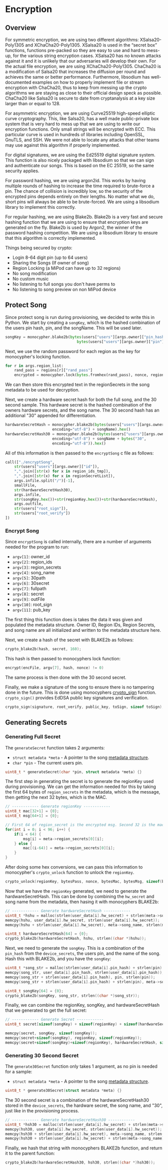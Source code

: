# Encryption

## Overview

For symmetric encryption, we are using two different algorithms: XSalsa20-Poly1305 and XChaCha20-Poly1305. XSalsa20 is used in the “secret box” functions, functions pre-packed so they are easy to use and hard to mess-up, for the various string encryption cases. XSalsa20 has no known attacks against it and it is unlikely that our adversaries will develop their own. For the actual file encryption, we are using XChaCha20-Poly1305. ChaCha20 is a modification of Salsa20 that increases the diffusion per round and achieves the same or better performance. Furthermore, libsodium has well-documented examples on how to properly implement file or stream encryption with ChaCha20, thus to keep from messing up the crypto algorithms we are staying as close to their official design speck as possible. ChaCha20 like Salsa20 is secure to date from cryptanalysis at a key size larger than or equal to 128.

For asymmetric encryption, we are using Curve25519 high-speed elliptic curve cryptography. This, like Salsa20, has a well made public-private box system that is very hard to mess up that we are using to write our encryption functions. Only small strings will be encrypted with ECC. This particular curve is used in hundreds of libraries including OpenSSL, GnuTLS, and SSH. We were not able to locate any attacks that other teams may use against this algorithm if properly implemented.

For digital signatures, we are using the Ed25519 digital signature system. This function is also nicely packaged with libsodium so that we can sign and authenticate our songs. This is based on the EC 25519, so the same security applies.

For password hashing, we are using argon2id. This works by having multiple rounds of hashing to increase the time required to brute-force a pin. The chance of collision is incredibly low, so the security of the encrypted pins depends entirely on their lengths. No matter what we do, short pins will always be able to be brute-forced. We are using a libsodium library to implement this correctly.

For regular hashing, we are using Blake2b. Blake2b is a very fast and secure hashing function that we are using to ensure that encryption keys are generated on the fly. Blake2b is used by Argon2, the winner of the password hashing competition. We are using a libsodium library to ensure that this algorithm is correctly implemented.

Things being secured by crypto:

- Login 8-64 digit pin (up to 64 users)
- Sharing the Songs (If owner of song)
- Region Locking (a MiPod can have up to 32 regions)
- No song modification
- No custom music
- No listening to full songs you don't have perms to
- No listening to song preview on non MiPod device

## Protect Song
Since protect song is run during provisioning, we decided to write this in Python. We start by creating a ```songKey```, which is the hashed combination of the users pin hash, pin, and the songName. This will be used later.

```python
songKey = monocypher.blake2b(bytes(users["users"][args.owner]["pin_hash"], encoding="utf-8") + \
                                bytes(users["users"][args.owner]["pin"], encoding="utf-8") + songName)
```

Next, we use the random password for each region as the key for monocypher's locking function.

```python
for r in args.region_list:
    rand_pass = regions[r]["rand_pass"]
    encrypted = monocypher.lock(bytes.fromhex(rand_pass), nonce, regionKey)
```

We can then store this encrypted text in the regionSecrets in the song metadata to be used for decryption.

Next, we create a hardware secret hash for both the full song, and the 30 second sample. This hardware secret is the hashed combination of the owners hardware secrets, and the song name. The 30 second hash has an additional "30" appended for differentiation.

```python
hardwareSecretHash = monocypher.blake2b(bytes(users["users"][args.owner]["hw_secret"],
                     encoding="utf-8") + songName).hex()
hardwareSecretHash30 = monocypher.blake2b(bytes(users["users"][args.owner]["hw_secret"],
                     encoding="utf-8") + songName + bytes("30",
                     encoding="utf-8")).hex()
```

All of this information is then passed to the ```encryptSong``` c file as follows:

```python
call(["./encryptSong",
    str(users["users"][args.owner]["id"]),
    ",".join([str(x) for x in region_ids_tmp]),
    ",".join([str(x) for x in regionSecretList]),
    args.infile.split("/")[-1],
    smallFile,
    str(hardwareSecretHash30),
    args.infile,
    str(songKey.hex())+str(regionKey.hex())+str(hardwareSecretHash),
    args.outfile,
    str(users["root_sign"]),
    str(users["root_verify"])
])
```




### Encrypt Song

Since ```encryptSong``` is called internally, there are a number of arguments needed for the program to run:

- ```argv[1]```: owner_id 
- ```argv[2]```: region_ids 
- ```argv[3]```: region_secrets 
- ```argv[4]```: song_name 
- ```argv[5]```: 30path
- ```argv[6]```: 30secret
- ```argv[7]```: fullpath
- ```argv[8]```: secret
- ```argv[9]```: outFile
- ```argv[10]```: root_sign
- ```argv[11]```: pub_key

The first thing this function does is takes the data it was given and populated the metadata structure. Owner ID, Region IDs, Region Secrets, and song name are all initialized and written to the metadata structure here. 

Next, we create a hash of the secret with BLAKE2b as follows:

```c
crypto_blake2b(hash, secret, 160);
```

This hash is then passed to monocyphers lock function:

```c
encrypt(encFile, argv[7], hash, nonce) != 0)
```

The same process is then done with the 30 second secret.

Finally, we make a signature of the song to ensure there is no tampering done in the future. This is done using monocyphers [crypto_sign](https://monocypher.org/manual/sign) function. ```crypto_sign()``` provides EdDSA public key signatures and verification.

```c
crypto_sign(signature, root_verify, public_key, toSign, sizeof toSign);
```

## Generating Secrets

### Generating Full Secret

The ```generateSecret``` function takes 2 arguments:

- ```struct metadata *meta``` - A pointer to the song [metadata structure](./metadata.md).
- ```char *pin``` - The current users pin.

```c
uint8_t * generateSecret(char *pin, struct metadata *meta) {}
```

The first step in generating the secret is to generate the regionKey used during provisioning. We can get the information needed for this by taking the first 64 bytes of ```region_secrets``` in the metadata, which is the message, then getting the next 32 bytes, which is the MAC. 

```c
// ------------ Generate regionKey ------------
uint8_t mac[32+1] = {0};
uint8_t msg[64+1] = {0};

// First 64 of region_secret is the encrypted msg. Second 32 is the mac.
for(int i = 0; i < 96; i++) {
    if(i < 64) {
        msg[i] = meta->region_secrets[0][i];
    } else {
        mac[(i-64)] = meta->region_secrets[0][i];
    }
}
```

After doing some hex conversions, we can pass this information to monocypher's ```crypto_unlock``` function to unlock the ```regionKey```.

```c
crypto_unlock(regionKey, bytesPass, nonce, bytesMac, bytesMsg, sizeof(bytesMsg));
```

Now that we have the ```regionKey``` generated, we need to generate the hardwareSecretHash. This can be done by combining the ```hw_secret``` and song name from the metadata, then hasing it with monocyphers BLAKE2b:

```c
// ------------ Generate hardwareSecretHash ------------
uint8_t *hshu = malloc(strlen(user_data[i].hw_secret) + strlen(meta->song_name));
memcpy(hshu, user_data[i].hw_secret, strlen(user_data[i].hw_secret));
memcpy(hshu + strlen(user_data[i].hw_secret), meta->song_name, strlen(meta->song_name));

uint8_t hardwareSecretHash[64] = {0};
crypto_blake2b(hardwareSecretHash, hshu, strlen((char *)hshu));
```

Next, we need to generate the ```songKey```. This is a combination of the ```pin_hash``` from the ```device_secrets```, the users pin, and the name of the song. Hash this with BLAKE2b, and you have the ```songKey```:

```c
uint8_t *song_str = malloc(strlen(user_data[i].pin_hash) + strlen(pin) + strlen(meta->song_name));
memcpy(song_str, user_data[i].pin_hash, strlen(user_data[i].pin_hash));
memcpy(song_str + strlen(user_data[i].pin_hash), pin, strlen(pin));
memcpy(song_str + strlen(user_data[i].pin_hash) + strlen(pin), meta->song_name, strlen(meta->song_name));

uint8_t songKey[64] = {0};
crypto_blake2b(songKey, song_str, strlen((char *)song_str));
```

Finally, we can combine the regionKey, songKey, and hardwareSecretHash that we generated to get the full secret:

```c
// ------------ Generate Secret ------------
uint8_t secret[sizeof(songKey) + sizeof(regionKey) + sizeof(hardwareSecretHash)] = {0};

memcpy(secret, songKey, sizeof(songKey));
memcpy(secret+sizeof(songKey), regionKey, sizeof(regionKey));
memcpy(secret+sizeof(songKey)+sizeof(regionKey), hardwareSecretHash, sizeof(hardwareSecretHash));
```

### Generating 30 Second Secret

The ```generate30Secret``` function only takes 1 argument, as no pin is needed for a sample:

- ```struct metadata *meta``` - A pointer to the song [metadata structure](./metadata.md).

```c
uint8_t * generate30Secret(struct metadata *meta) {}
```

The 30 second secret is a combination of the hardwareSecretHash30 stored in the ```device_secrets```, the hardware secret, the song name, and "30", just like in the provisioning process. 

```c
// ------------ Generate hardwareSecretHash30 ------------
uint8_t *hsh30 = malloc(strlen(user_data[i].hw_secret) + strlen(meta->song_name) + 2); // +2 for the 30
memcpy(hsh30, user_data[i].hw_secret, strlen(user_data[i].hw_secret));
memcpy(hsh30 + strlen(user_data[i].hw_secret), meta->song_name, strlen(meta->song_name));
memcpy(hsh30 + strlen(user_data[i].hw_secret) + strlen(meta->song_name), "30", 2);
```

Finally, we hash that string with monocyphers BLAKE2b function, and return it to the parent function:

```c
crypto_blake2b(hardwareSecretHash30, hsh30, strlen((char *)hsh30));
```